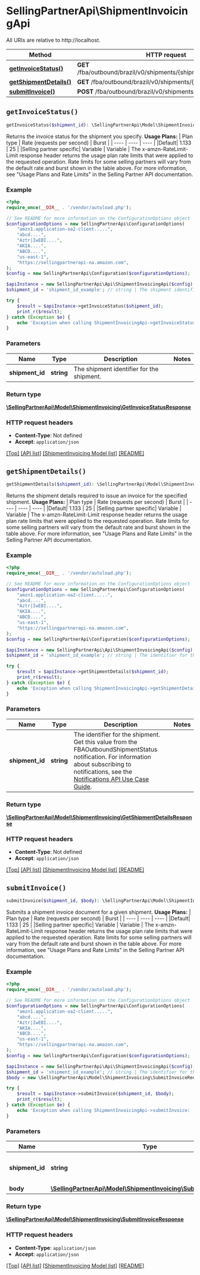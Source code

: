 # SellingPartnerApi\ShipmentInvoicingApi

All URIs are relative to http://localhost.

Method | HTTP request | Description
------------- | ------------- | -------------
[**getInvoiceStatus()**](ShipmentInvoicingApi.md#getInvoiceStatus) | **GET** /fba/outbound/brazil/v0/shipments/{shipmentId}/invoice/status | 
[**getShipmentDetails()**](ShipmentInvoicingApi.md#getShipmentDetails) | **GET** /fba/outbound/brazil/v0/shipments/{shipmentId} | 
[**submitInvoice()**](ShipmentInvoicingApi.md#submitInvoice) | **POST** /fba/outbound/brazil/v0/shipments/{shipmentId}/invoice | 


## `getInvoiceStatus()`

```php
getInvoiceStatus($shipment_id): \SellingPartnerApi\Model\ShipmentInvoicing\GetInvoiceStatusResponse
```



Returns the invoice status for the shipment you specify.  **Usage Plans:**  | Plan type | Rate (requests per second) | Burst | | ---- | ---- | ---- | |Default| 1.133 | 25 | |Selling partner specific| Variable | Variable |  The x-amzn-RateLimit-Limit response header returns the usage plan rate limits that were applied to the requested operation. Rate limits for some selling partners will vary from the default rate and burst shown in the table above. For more information, see \"Usage Plans and Rate Limits\" in the Selling Partner API documentation.

### Example

```php
<?php
require_once(__DIR__ . '/vendor/autoload.php');

// See README for more information on the ConfigurationOptions object
$configurationOptions = new SellingPartnerApi\ConfigurationOptions(
    "amzn1.application-oa2-client.....",
    "abcd....",
    "Aztr|IwEBI....",
    "AKIA....",
    "ABCD....",
    "us-east-1",
    "https://sellingpartnerapi-na.amazon.com",
);
$config = new SellingPartnerApi\Configuration($configurationOptions);

$apiInstance = new SellingPartnerApi\Api\ShipmentInvoicingApi($config);
$shipment_id = 'shipment_id_example'; // string | The shipment identifier for the shipment.

try {
    $result = $apiInstance->getInvoiceStatus($shipment_id);
    print_r($result);
} catch (Exception $e) {
    echo 'Exception when calling ShipmentInvoicingApi->getInvoiceStatus: ', $e->getMessage(), PHP_EOL;
}
```

### Parameters

Name | Type | Description  | Notes
------------- | ------------- | ------------- | -------------
 **shipment_id** | **string**| The shipment identifier for the shipment. |

### Return type

[**\SellingPartnerApi\Model\ShipmentInvoicing\GetInvoiceStatusResponse**](../Model/ShipmentInvoicing/GetInvoiceStatusResponse.md)

### HTTP request headers

- **Content-Type**: Not defined
- **Accept**: `application/json`

[[Top]](#) [[API list]](../)
[[ShipmentInvoicing Model list]](../Model/ShipmentInvoicing)
[[README]](../../README.md)

## `getShipmentDetails()`

```php
getShipmentDetails($shipment_id): \SellingPartnerApi\Model\ShipmentInvoicing\GetShipmentDetailsResponse
```



Returns the shipment details required to issue an invoice for the specified shipment.  **Usage Plans:**  | Plan type | Rate (requests per second) | Burst | | ---- | ---- | ---- | |Default| 1.133 | 25 | |Selling partner specific| Variable | Variable |  The x-amzn-RateLimit-Limit response header returns the usage plan rate limits that were applied to the requested operation. Rate limits for some selling partners will vary from the default rate and burst shown in the table above. For more information, see \"Usage Plans and Rate Limits\" in the Selling Partner API documentation.

### Example

```php
<?php
require_once(__DIR__ . '/vendor/autoload.php');

// See README for more information on the ConfigurationOptions object
$configurationOptions = new SellingPartnerApi\ConfigurationOptions(
    "amzn1.application-oa2-client.....",
    "abcd....",
    "Aztr|IwEBI....",
    "AKIA....",
    "ABCD....",
    "us-east-1",
    "https://sellingpartnerapi-na.amazon.com",
);
$config = new SellingPartnerApi\Configuration($configurationOptions);

$apiInstance = new SellingPartnerApi\Api\ShipmentInvoicingApi($config);
$shipment_id = 'shipment_id_example'; // string | The identifier for the shipment. Get this value from the FBAOutboundShipmentStatus notification. For information about subscribing to notifications, see the [Notifications API Use Case Guide](https://github.com/amzn/selling-partner-api-docs/blob/main/guides/en-US/use-case-guides/notifications-api-use-case-guide/notifications-use-case-guide-v1.md).

try {
    $result = $apiInstance->getShipmentDetails($shipment_id);
    print_r($result);
} catch (Exception $e) {
    echo 'Exception when calling ShipmentInvoicingApi->getShipmentDetails: ', $e->getMessage(), PHP_EOL;
}
```

### Parameters

Name | Type | Description  | Notes
------------- | ------------- | ------------- | -------------
 **shipment_id** | **string**| The identifier for the shipment. Get this value from the FBAOutboundShipmentStatus notification. For information about subscribing to notifications, see the [Notifications API Use Case Guide](https://github.com/amzn/selling-partner-api-docs/blob/main/guides/en-US/use-case-guides/notifications-api-use-case-guide/notifications-use-case-guide-v1.md). |

### Return type

[**\SellingPartnerApi\Model\ShipmentInvoicing\GetShipmentDetailsResponse**](../Model/ShipmentInvoicing/GetShipmentDetailsResponse.md)

### HTTP request headers

- **Content-Type**: Not defined
- **Accept**: `application/json`

[[Top]](#) [[API list]](../)
[[ShipmentInvoicing Model list]](../Model/ShipmentInvoicing)
[[README]](../../README.md)

## `submitInvoice()`

```php
submitInvoice($shipment_id, $body): \SellingPartnerApi\Model\ShipmentInvoicing\SubmitInvoiceResponse
```



Submits a shipment invoice document for a given shipment.  **Usage Plans:**  | Plan type | Rate (requests per second) | Burst | | ---- | ---- | ---- | |Default| 1.133 | 25 | |Selling partner specific| Variable | Variable |  The x-amzn-RateLimit-Limit response header returns the usage plan rate limits that were applied to the requested operation. Rate limits for some selling partners will vary from the default rate and burst shown in the table above. For more information, see \"Usage Plans and Rate Limits\" in the Selling Partner API documentation.

### Example

```php
<?php
require_once(__DIR__ . '/vendor/autoload.php');

// See README for more information on the ConfigurationOptions object
$configurationOptions = new SellingPartnerApi\ConfigurationOptions(
    "amzn1.application-oa2-client.....",
    "abcd....",
    "Aztr|IwEBI....",
    "AKIA....",
    "ABCD....",
    "us-east-1",
    "https://sellingpartnerapi-na.amazon.com",
);
$config = new SellingPartnerApi\Configuration($configurationOptions);

$apiInstance = new SellingPartnerApi\Api\ShipmentInvoicingApi($config);
$shipment_id = 'shipment_id_example'; // string | The identifier for the shipment.
$body = new \SellingPartnerApi\Model\ShipmentInvoicing\SubmitInvoiceRequest(); // \SellingPartnerApi\Model\ShipmentInvoicing\SubmitInvoiceRequest

try {
    $result = $apiInstance->submitInvoice($shipment_id, $body);
    print_r($result);
} catch (Exception $e) {
    echo 'Exception when calling ShipmentInvoicingApi->submitInvoice: ', $e->getMessage(), PHP_EOL;
}
```

### Parameters

Name | Type | Description  | Notes
------------- | ------------- | ------------- | -------------
 **shipment_id** | **string**| The identifier for the shipment. |
 **body** | [**\SellingPartnerApi\Model\ShipmentInvoicing\SubmitInvoiceRequest**](../Model/ShipmentInvoicing/SubmitInvoiceRequest.md)|  |

### Return type

[**\SellingPartnerApi\Model\ShipmentInvoicing\SubmitInvoiceResponse**](../Model/ShipmentInvoicing/SubmitInvoiceResponse.md)

### HTTP request headers

- **Content-Type**: `application/json`
- **Accept**: `application/json`

[[Top]](#) [[API list]](../)
[[ShipmentInvoicing Model list]](../Model/ShipmentInvoicing)
[[README]](../../README.md)
